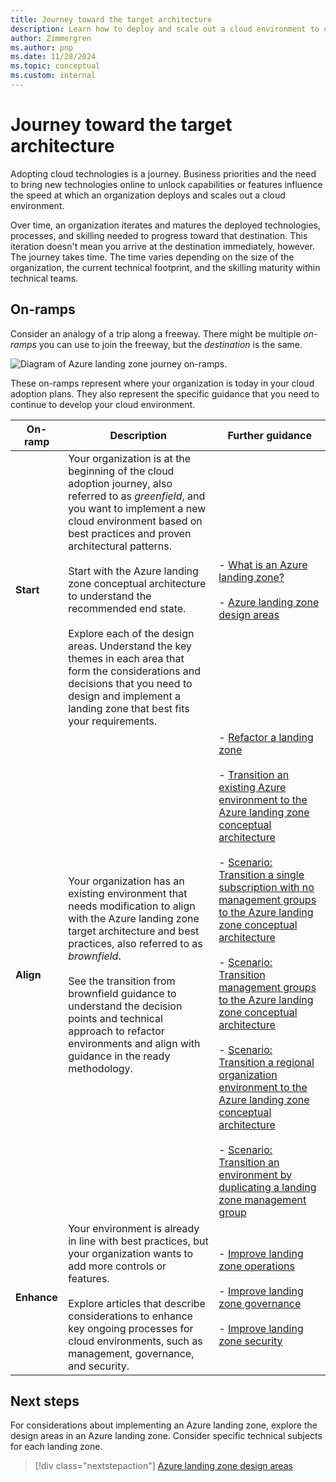 ```yaml
---
title: Journey toward the target architecture
description: Learn how to deploy and scale out a cloud environment to ultimately implement the target architecture for Azure landing zones.
author: Zimmergren
ms.author: pnp
ms.date: 11/28/2024
ms.topic: conceptual
ms.custom: internal
---
```


# Journey toward the target architecture

Adopting cloud technologies is a journey. Business priorities and the need to bring new technologies online to unlock capabilities or features influence the speed at which an organization deploys and scales out a cloud environment.

Over time, an organization iterates and matures the deployed technologies, processes, and skilling needed to progress toward that destination. This iteration doesn't mean you arrive at the destination immediately, however. The journey takes time. The time varies depending on the size of the organization, the current technical footprint, and the skilling maturity within technical teams.

## On-ramps

Consider an analogy of a trip along a freeway. There might be multiple *on-ramps* you can use to join the freeway, but the *destination* is the same.

![Diagram of Azure landing zone journey on-ramps.](../../_images/ready/alz-journey.png)

These on-ramps represent where your organization is today in your cloud adoption plans. They also represent the specific guidance that you need to continue to develop your cloud environment.

| On-ramp | Description | Further guidance |
|--|--|--|
| **Start** | Your organization is at the beginning of the cloud adoption journey, also referred to as *greenfield*, and you want to implement a new cloud environment based on best practices and proven architectural patterns. <br><br> Start with the Azure landing zone conceptual architecture to understand the recommended end state. <br><br> Explore each of the design areas. Understand the key themes in each area that form the considerations and decisions that you need to design and implement a landing zone that best fits your requirements. | - [What is an Azure landing zone?](./index.md) <br><br> - [Azure landing zone design areas](./design-areas.md) |
| **Align** | Your organization has an existing environment that needs modification to align with the Azure landing zone target architecture and best practices, also referred to as *brownfield*. <br><br> See the transition from brownfield guidance to understand the decision points and technical approach to refactor environments and align with guidance in the ready methodology. | - [Refactor a landing zone](./refactor.md) <br><br> - [Transition an existing Azure environment to the Azure landing zone conceptual architecture](./../enterprise-scale/transition.md) <br><br> - [Scenario: Transition a single subscription with no management groups to the Azure landing zone conceptual architecture](./align-scenario-single-subscription.md) <br><br> - [Scenario: Transition management groups to the Azure landing zone conceptual architecture](./align-scenario-multiple-management-groups.md) <br><br> - [Scenario: Transition a regional organization environment to the Azure landing zone conceptual architecture](./align-scenario-regional-org.md) <br><br> - [Scenario: Transition an environment by duplicating a landing zone management group](./align-approach-duplicate-brownfield-audit-only.md) |
| **Enhance** | Your environment is already in line with best practices, but your organization wants to add more controls or features. <br><br> Explore articles that describe considerations to enhance key ongoing processes for cloud environments, such as management, governance, and security. | - [Improve landing zone operations](../considerations/landing-zone-operations.md) <br><br> - [Improve landing zone governance](../considerations/landing-zone-governance.md) <br><br> - [Improve landing zone security](../considerations/landing-zone-security.md) |

## Next steps

For considerations about implementing an Azure landing zone, explore the design areas in an Azure landing zone. Consider specific technical subjects for each landing zone.

> [!div class="nextstepaction"]
> [Azure landing zone design areas](./design-areas.md)
